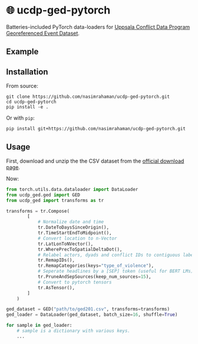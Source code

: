 # :globe_with_meridians: ucdp-ged-pytorch

Batteries-included PyTorch data-loaders for [Uppsala Conflict Data Program](https://ucdp.uu.se/) [Georeferenced Event Dataset](https://ucdp.uu.se/downloads/index.html#ged_global). 

## Example


## Installation

From source:

```
git clone https://github.com/nasimrahaman/ucdp-ged-pytorch.git
cd ucdp-ged-pytorch
pip install -e .
```

Or with `pip`:

```
pip install git+https://github.com/nasimrahaman/ucdp-ged-pytorch.git
```

## Usage

First, download and unzip the the CSV dataset from the [official download page](https://ucdp.uu.se/downloads/index.html#ged_global).

Now:

```python
from torch.utils.data.dataloader import DataLoader
from ucdp_ged.ged import GED
from ucdp_ged import transforms as tr

transforms = tr.Compose(
        [
            # Normalize date and time
            tr.DateToDaysSinceOrigin(),
            tr.TimeStartEndToMidpoint(),
            # Convert location to n-Vector
            tr.LatLonToNVector(),
            tr.WherePrecToSpatialDeltaDot(),
            # Relabel actors, dyads and conflict IDs to contiguous labels
            tr.RemapIDs(),
            tr.RemapCategories(keys="type_of_violence"),
            # Seperate headlines by a [SEP] token (useful for BERT LMs)
            tr.PruneAndSepSources(keep_num_sources=15),
            # Convert to pytorch tensors
            tr.AsTensor(),
        ]
    )

ged_dataset = GED("path/to/ged201.csv", transforms=transforms)
ged_loader = DataLoader(ged_dataset, batch_size=16, shuffle=True)

for sample in ged_loader: 
    # sample is a dictionary with various keys. 
    ...
```
